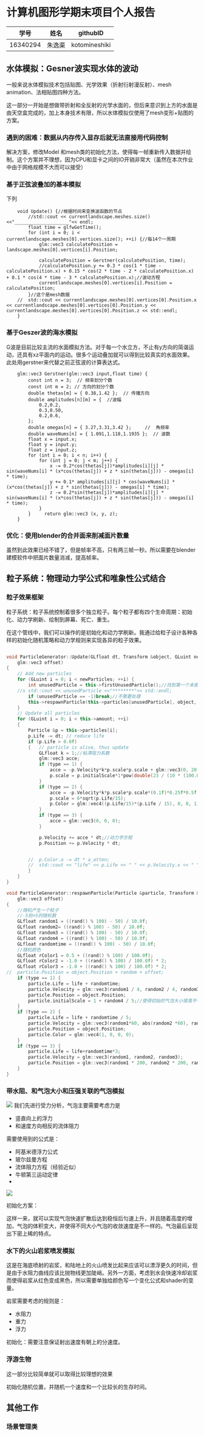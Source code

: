 # 计算机图形学期末项目个人报告

| 学号     | 姓名 | githubID                   |
| -------- | ---- | ---------------------- |
| 16340294 | 朱逸渠 | kotomineshiki |

## 水体模拟：Gesner波实现水体的波动

一般来说水体模拟技术包括贴图、光学效果（折射衍射漫反射）、mesh animation、法相贴图四种方法。

这一部分一开始是想做带折射和全反射的光学水面的，但后来意识到上方的水面是由天空盒完成的，加上本身技术有限，所以水体模拟仅使用了mesh变形+贴图的方案。

### 遇到的困难：数据从内存传入显存后就无法直接用代码控制

解决方案，修改Model 和mesh类的初始化方法，使得每一帧重新传入数据并绘制。这个方案并不理想，因为CPU和显卡之间的IO开销非常大（虽然在本次作业中由于网格规模不大而可以接受）

### 基于正弦波叠加的基本模拟

下列
```
	void Update() {//根据时间来变换波函数的节点
		//std::cout << currentlandscape.meshes.size() <<"____________________"<< endl;
		float time = glfwGetTime();
		for (int i = 0; i < currentlandscape.meshes[0].vertices.size(); ++i) {//每14个一周期
			glm::vec3 calculatePosition = landscape.meshes[0].vertices[i].Position;

			calculatePosition = Gerstner(calculatePosition, time);
			//calculatePosition.y += 0.3 * cos(1 * time - calculatePosition.x) + 0.15 * cos(2 * time - 2 * calculatePosition.x) + 0.1 * cos(4 * time - 3 * calculatePosition.x);//波动方程
			currentlandscape.meshes[0].vertices[i].Position = calculatePosition;
		}//这个是mesh数据
	//	std::cout << currentlandscape.meshes[0].vertices[0].Position.x << currentlandscape.meshes[0].vertices[0].Position.y << currentlandscape.meshes[0].vertices[0].Position.z << std::endl;
	}
```

### 基于Geszer波的海水模拟
G波是目前比较主流的水面模拟方法。对于每一个水立方，不止有y方向的简谐运动，还具有xz平面内的运动。很多个运动叠加就可以得到比较真实的水面效果。此处用gerstner来代替之前正弦波的计算表达式。
```
	glm::vec3 Gerstner(glm::vec3 input,float time) {
		const int n = 3;  // 频率划分个数
		const int m = 2; // 方向的划分个数
		double thetas[m] = { 0.38,1.42 };  // 传播方向
		double amplitudes[n][m] = {  //波幅
			0.2,0.2,
			0.3,0.50,
			0.2,0.6,
		};
		double omegas[n] = { 3.27,3.31,3.42 };     //  角频率
		double waveNums[n] = { 1.091,1.118,1.1935 };  // 波数
		float x = input.x;
		float y = input.y;
		float z = input.z;
		for (int i = 0; i < n; i++) {
			for (int j = 0; j < m; j++) {
				x -= 0.2*cos(thetas[j])*amplitudes[i][j] * sin(waveNums[i] * (x*cos(thetas[j]) + z * sin(thetas[j])) - omegas[i] * time);
				y += 0.1* amplitudes[i][j] * cos(waveNums[i] * (x*cos(thetas[j]) + z * sin(thetas[j])) - omegas[i] * time);
				z -= 0.2*sin(thetas[j])*amplitudes[i][j] * sin(waveNums[i] * (x*cos(thetas[j]) + z * sin(thetas[j])) - omegas[i] * time);
			}
		}     return glm::vec3 (x, y, z);
	}

```


### 优化：使用blender的合并面来削减面片数量

虽然到此效果已经不错了，但是帧率不高，只有两三帧一秒。所以需要在blender建模软件中把面片数量消减，提高帧率。

## 粒子系统：物理动力学公式和唯象性公式结合

### 粒子效果框架
粒子系统：粒子系统控制着很多个独立粒子。每个粒子都有四个生命周期：初始化、动力学刷新、绘制到屏幕、死亡、重生。

在这个管线中，我们可以操作的是初始化和动力学刷新。我通过给粒子设计各种各样的初始化随机策略和动力学规则来实现各异的粒子效果。

``` c++

void ParticleGenerator::Update(GLfloat dt, Transform &object, GLuint newParticles,
	glm::vec3 offset)
{
	// Add new particles 
	for (GLuint i = 0; i < newParticles; ++i) {
		int unusedParticle = this->firstUnusedParticle();//找到第一个未使用的粒子位置
	//s	std::cout << unusedParticle <<"********"<< std::endl;
		if (unusedParticle == -1)break;//不需要处理
		this->respawnParticle(this->particles[unusedParticle], object, offset);
	}
	// Update all particles
	for (GLuint i = 0; i < this->amount; ++i)
	{
		Particle &p = this->particles[i];
		p.Life -= dt; // reduce life
		if (p.Life > 0.0f)
		{	// particle is alive, thus update
			GLfloat k = 1;//粘滞阻力系数
			glm::vec3 acce;
			if (type == 1) {
				acce = -p.Velocity*k*p.scale*p.scale + glm::vec3(0, 20, 0)*p.scale*p.scale*p.scale;//加速度=粘滞阻力+浮力
				p.scale = p.initialScale*1*pow(double(23 / (10 * (100.0 + p.Position.y*3))), 0.3333);//压强影响体积的方程，也就是说，气泡越靠近水面就越大
			}
			if (type == 2) {
				acce = -p.Velocity*k*p.scale*p.scale*(0.1f)*0.25f*0.5f + glm::vec3(0, -25, 0);
				p.scale = 6*sqrt(p.Life/15);
				p.Color = glm::vec4((p.Life/15)*(p.Life / 15), 0, 0, 1);
			}
			if (type == 3) {
				acce = glm::vec3(0, 0, 0);
			}

			p.Velocity += acce * dt;//动力学方程
			p.Position += p.Velocity * dt;


		//	p.Color.a -= dt * a_atten;
		//	std::cout << "life" << p.Life << " " << p.Velocity.x << " " << p.Velocity.y << " " << p.Velocity.z << std::endl;
		}
	}
}
```



``` c++
void ParticleGenerator::respawnParticle(Particle &particle, Transform &object,
	glm::vec3 offset)
{
	//随机产生一个粒子
	//-5到+5的随机数
	GLfloat random1 = ((rand() % 100) - 50) / 10.0f;
	GLfloat random2= ((rand() % 100) - 50) / 10.0f;
	GLfloat random3 = ((rand() % 100) - 50) / 10.0f;
	GLfloat random4 = ((rand() % 100) - 50) / 10.0f;
	GLfloat randomtime = ((rand() % 100) - 50) / 10.0f;
	//随机颜色
	GLfloat rColor1 = 0.5 + ((rand() % 100) / 100.0f);
	GLfloat rColor2 = -1.0 + ((rand() % 100) / 100.0f) * 2;
	GLfloat rColor3 = -1.0 + ((rand() % 100) / 100.0f) * 2;
//	particle.Position = object.Position + random + offset;
	if (type == 1) {
		particle.Life = life + randomtime;
		particle.Velocity = glm::vec3(random1 / 4, random2 / 4, random3 / 4);
		particle.Position = object.Position;
		particle.initialScale = 1 + random4 / 5;//使得初始的气泡大小错落不一
	}
	if (type == 2) {
		particle.Life = life + randomtime / 5;
		particle.Velocity = glm::vec3(random1*60, abs(random2 *60), random3 *60 )+object.Velocity;
		particle.Position = object.Position;
		particle.Color = glm::vec4(1, 0, 0, 0);
	}
	if (type == 3) {
		particle.Life = life+randomtime*3;
		particle.Velocity = glm::vec3(random1, random2, random3);
		particle.Position = glm::vec3(random1 * 200, random2 * 200, random3 * 200);
	}
}
```

### 带水阻、和气泡大小和压强关联的气泡模拟
![](bubbles.jpg)
我们先进行受力分析，气泡主要需要考虑力是


- 竖直向上的浮力
- 和速度方向相反的流体阻力

需要使用到的公式是：

- 阿基米德浮力公式
- 玻尔兹曼方程
- 流体阻力方程（经验近似）
- 牛顿第三运动定律
- 
![](formula.jpg)


初始化方案：

这样一来，就可以实现气泡快速扩散后达到稳恒后匀速上升，并且随着高度的增加，气泡的体积变大，并使得不同大小气泡的收敛速度是不一样的。气泡最后呈现出下密上稀的特点。

### 水下的火山岩浆喷发模拟

这是在海底喷射的岩浆，和陆地上的火山喷发比起来应该可以漂浮更久的时间，但是由于水阻力曲线应该比抛物线更加陡峭。另外一方面，考虑到水会快速冷却岩浆而使得岩浆从红色变成黑色，所以需要单独给颜色写一个变化公式和shader的变量。

岩浆需要考虑的规则是：
- 水阻力
- 重力
- 浮力

初始化：需要注意保证射出速度有朝上的分速度。

### 浮游生物

这一部分比较简单就可以取得比较理想的效果

初始化随机位置，并随机一个速度和一个比较长的生存时间。

## 其他工作

### 场景管理类